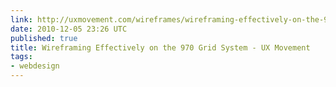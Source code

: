 ```yaml
---
link: http://uxmovement.com/wireframes/wireframing-effectively-on-the-970-grid-system
date: 2010-12-05 23:26 UTC
published: true
title: Wireframing Effectively on the 970 Grid System - UX Movement
tags:
- webdesign
---
```



